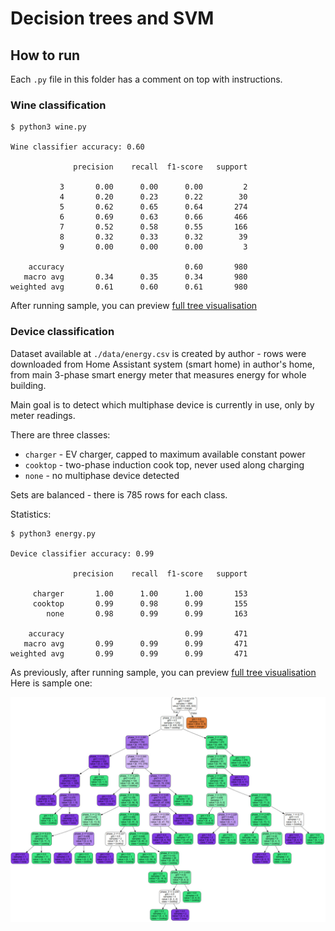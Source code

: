 # Decision trees and SVM

## How to run

Each `.py` file in this folder has a comment on top with instructions.

### Wine classification

```
$ python3 wine.py

Wine classifier accuracy: 0.60

              precision    recall  f1-score   support

           3       0.00      0.00      0.00         2
           4       0.20      0.23      0.22        30
           5       0.62      0.65      0.64       274
           6       0.69      0.63      0.66       466
           7       0.52      0.58      0.55       166
           8       0.32      0.33      0.32        39
           9       0.00      0.00      0.00         3

    accuracy                           0.60       980
   macro avg       0.34      0.35      0.34       980
weighted avg       0.61      0.60      0.61       980
```

After running sample, you can preview [full tree visualisation](./wine_tree.svg)

### Device classification

Dataset available at `./data/energy.csv` is created by author - rows were downloaded
from Home Assistant system (smart home) in author's home, from main 3-phase smart energy
meter that measures energy for whole building. 

Main goal is to detect which multiphase device is currently in use, only by meter readings.

There are three classes:
- `charger` - EV charger, capped to maximum available constant power
- `cooktop` - two-phase induction cook top, never used along charging
- `none` - no multiphase device detected

Sets are balanced - there is 785 rows for each class.

Statistics:
```
$ python3 energy.py 

Device classifier accuracy: 0.99

              precision    recall  f1-score   support

     charger       1.00      1.00      1.00       153
     cooktop       0.99      0.98      0.99       155
        none       0.98      0.99      0.99       163

    accuracy                           0.99       471
   macro avg       0.99      0.99      0.99       471
weighted avg       0.99      0.99      0.99       471
```

As previously, after running sample, you can preview [full tree visualisation](./energy_tree.svg)  
Here is sample one:

![Energy tree](./screenshots/energy_tree.jpg)
